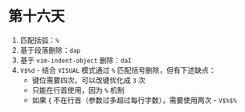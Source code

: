 # 第十六天

1. 匹配括弧：`%`
2. 基于段落删除：`dap`
3. 基于 `vim-indent-object` 删除：`daI`
4. `V$%d` - 结合 `VISUAL` 模式通过 `%` 匹配括号删除，但有下述缺点：
   - 键位需要四次，可以改键优化成 `3` 次
   - 只能在行首使用，因为 `%` 机制
   - 如果 { 不在行首（参数过多超过每行字数），需要使用两次 - `V$%$%`
